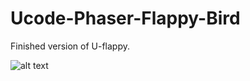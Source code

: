 # Ucode-Phaser-Flappy-Bird


Finished version of U-flappy. 

![alt text](https://upload.wikimedia.org/wikipedia/en/0/0a/Flappy_Bird_icon.png)
